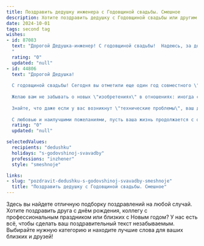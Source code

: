 ```yaml
---
title: Поздравить дедушку инженера с Годовщиной свадьбы. Смешное
description: Хотите поздравить дедушку с Годовщиной свадьбы или другим праздником? Наш ИИ создаст незабываемое поздравление, а вы обязательно выделитесь среди других.  
date: 2024-10-01
tags: second tag
wishes:
- id: 87083
  text: "Дорогой Дедушка-инженер! С годовщиной свадьбы!  Надеюсь, за долгие годы совместной жизни вы с бабушкой отладили ваш семейный механизм до идеальной работы – без сбоев, перегревов и лишних вибраций!  Пусть ваш союз будет таким же прочным, как самые надёжные конструкции,  а счастье – мощнее, чем атомная электростанция!  С юбилеем!
  "
  rating: "0"
  updated: "null"
- id: 44806
  text: "Дорогой Дедушка!
  
  С годовщиной свадьбы! Сегодня вы отметили еще один год совместного \"инженерного проекта\" под названием \"счастливая семья\"! Пусть ваш союз всегда будет крепким, как самый прочный мост, который вы могли бы построить!
  
  Желаю вам не забывать о новых \"изобретениях\" в отношениях: иногда стоит обновить прошивку романтики или добавить пару новых функций в совместную жизнь. Пусть ваши дни будут заполнены смехом и радостью, как у лучших комедийных фильмов!
  
  Знайте, что даже если у вас возникнут \"технические проблемы\", ваш дедушкин опыт всегда поможет найти к ним решение.
  
  С любовью и наилучшими пожеланиями, пусть ваша жизнь продолжается с оптимизированной производительностью и минимальными затратами на ссоры! "
  rating: "0"
  updated: "null"

selectedValues:
  recipients: "dedushku"
  holidays: "s-godovshinoj-svavadby"
  professions: "inzhener"
  style: "smeshnoje"

links:
- slug: "pozdravit-dedushku-s-godovshinoj-svavadby-smeshnoje"
  title: "Поздравить дедушку с Годовщиной свадьбы. Смешное"
---
```


Здесь вы найдете отличную подборку поздравлений на любой случай.
Хотите поздравить друга с днём рождения, коллегу с профессиональным праздником или близких с Новым годом? У нас есть всё, чтобы сделать ваш поздравительный текст незабываемым. Выбирайте нужную категорию и находите лучшие слова для ваших близких и друзей!
